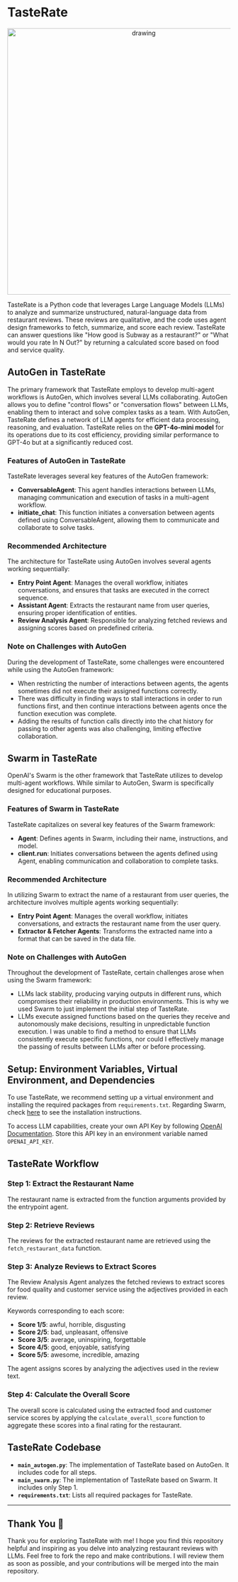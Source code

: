 # TasteRate

<div align="center">
  <img src="TasteRate.png" alt="drawing" width="600"/>
</div>


TasteRate is a Python code that leverages Large Language Models (LLMs) to analyze and summarize unstructured, natural-language data from restaurant reviews. These reviews are qualitative, and the code uses agent design frameworks to fetch, summarize, and score each review. TasteRate can answer questions like "How good is Subway as a restaurant?" or "What would you rate In N Out?" by returning a calculated score based on food and service quality.

## AutoGen in TasteRate

The primary framework that TasteRate employs to develop multi-agent workflows is AutoGen, which involves several LLMs collaborating. AutoGen allows you to define "control flows" or "conversation flows" between LLMs, enabling them to interact and solve complex tasks as a team. With AutoGen, TasteRate defines a network of LLM agents for efficient data processing, reasoning, and evaluation. TasteRate relies on the **GPT-4o-mini model** for its operations due to its cost efficiency, providing similar performance to GPT-4o but at a significantly reduced cost.

### Features of AutoGen in TasteRate

TasteRate leverages several key features of the AutoGen framework:

- **ConversableAgent**: This agent handles interactions between LLMs, managing communication and execution of tasks in a multi-agent workflow.
- **initiate_chat**: This function initiates a conversation between agents defined using ConversableAgent, allowing them to communicate and collaborate to solve tasks.

### Recommended Architecture

The architecture for TasteRate using AutoGen involves several agents working sequentially:

- **Entry Point Agent**: Manages the overall workflow, initiates conversations, and ensures that tasks are executed in the correct sequence.
- **Assistant Agent**: Extracts the restaurant name from user queries, ensuring proper identification of entities.
- **Review Analysis Agent**: Responsible for analyzing fetched reviews and assigning scores based on predefined criteria.

### Note on Challenges with AutoGen

During the development of TasteRate, some challenges were encountered while using the AutoGen framework:

- When restricting the number of interactions between agents, the agents sometimes did not execute their assigned functions correctly.
- There was difficulty in finding ways to stall interactions in order to run functions first, and then continue interactions between agents once the function execution was complete.
- Adding the results of function calls directly into the chat history for passing to other agents was also challenging, limiting effective collaboration.

## Swarm in TasteRate

OpenAI's Swarm is the other framework that TasteRate utilizes to develop multi-agent workflows. While similar to AutoGen, Swarm is specifically designed for educational purposes.

### Features of Swarm in TasteRate

TasteRate capitalizes on several key features of the Swarm framework:

- **Agent**: Defines agents in Swarm, including their name, instructions, and model.
- **client.run**: Initiates conversations between the agents defined using Agent, enabling communication and collaboration to complete tasks.

### Recommended Architecture

In utilizing Swarm to extract the name of a restaurant from user queries, the architecture involves multiple agents working sequentially:

- **Entry Point Agent**: Manages the overall workflow, initiates conversations, and extracts the restaurant name from the user query.
- **Extractor & Fetcher Agents**: Transforms the extracted name into a format that can be saved in the data file.

### Note on Challenges with AutoGen

Throughout the development of TasteRate, certain challenges arose when using the Swarm framework:

- LLMs lack stability, producing varying outputs in different runs, which compromises their reliability in production environments. This is why we used Swarm to just implement the initial step of TasteRate.
- LLMs execute assigned functions based on the queries they receive and autonomously make decisions, resulting in unpredictable function execution. I was unable to find a method to ensure that LLMs consistently execute specific functions, nor could I effectively manage the passing of results between LLMs after or before processing.

## Setup: Environment Variables, Virtual Environment, and Dependencies

To use TasteRate, we recommend setting up a virtual environment and installing the required packages from `requirements.txt`. Regarding Swarm, check [here](https://github.com/openai/swarm) to see the installation instructions.

To access LLM capabilities, create your own API Key by following [OpenAI Documentation](https://platform.openai.com/docs/quickstart). Store this API key in an environment variable named `OPENAI_API_KEY`.

## TasteRate Workflow

### Step 1: Extract the Restaurant Name

The restaurant name is extracted from the function arguments provided by the entrypoint agent.

### Step 2: Retrieve Reviews

The reviews for the extracted restaurant name are retrieved using the `fetch_restaurant_data` function.

### Step 3: Analyze Reviews to Extract Scores

The Review Analysis Agent analyzes the fetched reviews to extract scores for food quality and customer service using the adjectives provided in each review.

Keywords corresponding to each score:

- **Score 1/5**: awful, horrible, disgusting
- **Score 2/5**: bad, unpleasant, offensive
- **Score 3/5**: average, uninspiring, forgettable
- **Score 4/5**: good, enjoyable, satisfying
- **Score 5/5**: awesome, incredible, amazing

The agent assigns scores by analyzing the adjectives used in the review text.

### Step 4: Calculate the Overall Score

The overall score is calculated using the extracted food and customer service scores by applying the `calculate_overall_score` function to aggregate these scores into a final rating for the restaurant.

## TasteRate Codebase

- **`main_autogen.py`**: The implementation of TasteRate based on AutoGen. It includes code for all steps.
- **`main_swarm.py`**: The implementation of TasteRate based on Swarm. It includes only Step 1.
- **`requirements.txt`**: Lists all required packages for TasteRate.
---

## Thank You 🙏

Thank you for exploring TasteRate with me! I hope you find this repository helpful and inspiring as you delve into analyzing restaurant reviews with LLMs. Feel free to fork the repo and make contributions. I will review them as soon as possible, and your contributions will be merged into the main repository.
